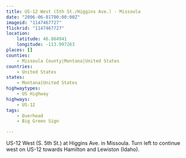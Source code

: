 ```yaml
---
title: US-12 West (5th St./Higgins Ave.) - Missoula
date: "2006-06-01T00:00:00Z"
imageid: "1147467727"
flickrid: "1147467727"
location:
    latitude: 46.864941
    longitude: -113.997263
places: []
counties:
    - Missoula County|Montana|United States
countries:
    - United States
states:
    - Montana|United States
highwaytypes:
    - US Highway
highways:
    - US-12
tags:
    - Overhead
    - Big Green Sign

---
```

US-12 West (S. 5th St.) at Higgins Ave. in Missoula.  Turn left to continue west on US-12 towards Hamilton and Lewiston (Idaho).